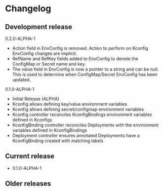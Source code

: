 # Changelog

## Development release

0.2.0-ALPHA-1

- Action field in EnvConfig is removed. Action to perform on Kconfig EnvConfig changes are implicit.
- RefName and RefKey fields added to EnvConfig to denote the ConfigMap or Secret name and key.
- The value field in EnvConfig is now a pointer to a string and can be null. This is used to determine when ConfigMap/Secret EnvConfig has been updated.

0.1.0-ALPHA-1

- Initial Release (ALPHA)
- Kconfig allows defining key/value environment variables
- Kconfig allows defining secret/configmap environment variables
- Kconfig controller reconciles KconfigBindings environment variables defined in Kconfigs
- KconfigBinding controller reconciles Deployments with the environment variables defined in KconfigBindings
- Deployment controller ensures annotated Deployments have a KconfigBinding created with matching labels

## Current release

- 0.1.0-ALPHA-1

## Older releases

